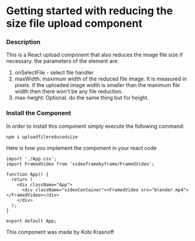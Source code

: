 # Getting started with reducing the size file upload component #

### Description ###
This is a React upload component that also reduces the image file size if necessary. the parameters of the element are:
1. onSelectFile - select file handler
2. maxWidth: maximum width of the reduced file image. It is measured in pixels. if the uploaded image width is smaller than the maximum file width then there won't be any file reduction.
3. max-height: Optional. do the same thing but for height.

### Install the Component ###
In order to install this component simply execute the following command:
```
npm i uploadfilereducedsize
```

Here is how you implement the component in your react code

```
import './App.css';
import FramedVideo from 'videoframebyframe/FramedVideo';

function App() {
  return (
    <div className="App">
      <div className="videoContainer"><FramedVideo src="blender.mp4"></FramedVideo></div>
    </div>
  );
}

export default App;
```


This component was made by Kobi Krasnoff
